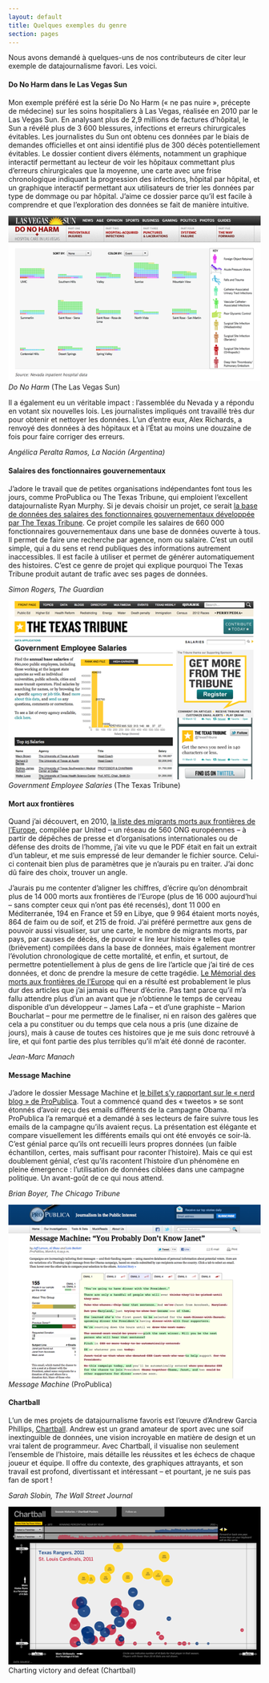 ```yaml
---
layout: default
title: Quelques exemples du genre
section: pages
---
```


Nous avons demandé à quelques-uns de nos contributeurs de citer leur exemple de datajournalisme favori. Les voici.

#### Do No Harm dans le Las Vegas Sun

Mon exemple préféré est la série Do No Harm (« ne pas nuire », précepte de médecine) sur les soins hospitaliers à Las Vegas, réalisée en 2010 par le Las Vegas Sun. En analysant plus de 2,9 millions de factures d’hôpital, le Sun a révélé plus de 3 600 blessures, infections et erreurs chirurgicales évitables. Les journalistes du Sun ont obtenu ces données par le biais de demandes officielles et ont ainsi identifié plus de 300 décès potentiellement évitables. Le dossier contient divers éléments, notamment un graphique interactif permettant au lecteur de voir les hôpitaux commettant plus d’erreurs chirurgicales que la moyenne, une carte avec une frise chronologique indiquant la progression des infections, hôpital par hôpital, et un graphique interactif permettant aux utilisateurs de trier les données par type de dommage ou par hôpital. J’aime ce dossier parce qu’il est facile à comprendre et que l’exploration des données se fait de manière intuitive.

<div id="FIG014" class="imageblock">
<div class="content">
<img alt="Do No Harm" src="../figs/incoming/01-GG.png"></div>
<div class="title"><em>Do No Harm</em> (The Las Vegas Sun)</div>
</div>

Il a également eu un véritable impact : l’assemblée du Nevada y a répondu en votant six
nouvelles lois. Les journalistes impliqués ont travaillé très dur pour obtenir et nettoyer les données. L’un d’entre eux, Alex Richards, a renvoyé des données à des hôpitaux et à l’État au moins une douzaine de fois pour faire corriger des erreurs.

_Angélica Peralta Ramos, La Nación (Argentina)_

#### Salaires des fonctionnaires gouvernementaux

J’adore le travail que de petites organisations indépendantes font tous les jours, comme ProPublica ou The Texas Tribune, qui emploient l’excellent datajournaliste Ryan Murphy. Si je devais choisir un projet, ce serait [la base de données des salaires des fonctionnaires gouvernementaux développée par The Texas Tribune](http://bit.ly/texastrib-employee). Ce projet compile les salaires de 660 000 fonctionnaires gouvernementaux dans une base de données ouverte à tous. Il permet de faire une recherche par agence, nom ou salaire. C’est un outil simple, qui a du sens et rend publiques des informations autrement inaccessibles. Il est facile à utiliser et permet de générer automatiquement des histoires. C’est ce genre de projet qui explique pourquoi The Texas Tribune produit autant de trafic avec ses pages de données.

_Simon Rogers, The Guardian_

<div id="FIG015" class="imageblock">
<div class="content">
<img alt="Government Employee Salaries" src="../figs/incoming/01-FF.png"></div>
<div class="title"><em>Government Employee Salaries</em> (The Texas Tribune)</div>
</div>

#### Mort aux frontières

Quand j’ai découvert, en 2010, [la liste des migrants morts aux frontières de l’Europe](http://www.unitedagainstracism.org/pages/underframeFatalRealitiesFortressEurope.htm), compilée par United – un réseau de 560 ONG européennes – à partir de dépêches de presse et d’organisations internationales ou de défense des droits de l’homme, j’ai vite vu que le PDF était en fait un extrait d’un tableur, et me suis empressé de leur demander le fichier source. Celui-ci contenait bien plus de paramètres que je n’aurais pu en traiter. J’ai donc dû faire des choix, trouver un angle.

J’aurais pu me contenter d’aligner les chiffres, d’écrire qu’on dénombrait plus de 14 000 morts aux frontières de l’Europe (plus de 16 000 aujourd’hui – sans compter ceux qui n’ont pas été recensés), dont 11 000 en Méditerranée, 194 en France et 59 en Libye, que 9 964 étaient morts noyés, 864 de faim ou de soif, et 215 de froid. J’ai préféré permettre aux gens de pouvoir aussi visualiser, sur une carte, le nombre de migrants morts, par pays, par causes de décès, de pouvoir « lire leur histoire » telles que (brièvement) compilées dans la base de données, mais également montrer l’évolution chronologique de cette mortalité, et enfin, et surtout, de permettre potentiellement à plus de gens de lire l’article que j’ai tiré de ces données, et donc de prendre la mesure de cette tragédie. [Le Mémorial des morts aux frontières de l’Europe](http://owni.fr/2011/02/18/app-la-carte-des-morts-aux-frontieres-de-leurope/) qui en a résulté est probablement le plus dur des articles que j’ai jamais eu l’heur d’écrire. Pas tant parce qu’il m’a fallu attendre plus d’un an avant que je n’obtienne le temps de cerveau disponible d’un développeur – James Lafa – et d’une graphiste – Marion Boucharlat – pour me permettre de le finaliser, ni en raison des galères que cela a pu constituer ou du temps que cela nous a pris (une dizaine de jours), mais à cause de toutes ces histoires que je me suis donc retrouvé à lire, et qui font partie des plus terribles qu’il m’ait été donné de raconter.

_Jean-Marc Manach_

#### Message Machine

J’adore le dossier Message Machine et [le billet s’y rapportant sur le « nerd blog » de ProPublica](http://bit.ly/nerd-blog-post). Tout a commencé quand des « tweetos » se sont étonnés d’avoir reçu des emails différents de la campagne Obama. ProPublica l’a remarqué et a demandé à ses lecteurs de faire suivre tous les emails de la campagne qu’ils avaient reçus. La présentation est élégante et compare visuellement les différents emails qui ont été envoyés ce soir-là. C’est génial parce qu’ils ont recueilli leurs propres données (un faible échantillon, certes, mais suffisant pour raconter l’histoire). Mais ce qui est doublement génial, c’est qu’ils racontent l’histoire d’un phénomène en pleine émergence : l’utilisation de données ciblées dans une campagne politique. Un avant-goût de ce qui nous attend.

_Brian Boyer, The Chicago Tribune_

<div id="FIG018" class="imageblock">
<div class="content">
<img alt="Message Machine" src="../figs/incoming/01-HH.png"></div>
<div class="title"><em>Message Machine</em> (ProPublica)</div>
</div>

#### Chartball

L’un de mes projets de datajournalisme favoris est l’œuvre d’Andrew Garcia Phillips, [Chartball](http://www.chartball.com/). Andrew est un grand amateur de sport avec une soif inextinguible de données, une vision incroyable en matière de design et un vrai talent de programmeur. Avec Chartball, il visualise non seulement l’ensemble de l’histoire, mais détaille les réussites et les échecs de chaque joueur et équipe. Il offre du contexte, des graphiques attrayants, et son travail est profond, divertissant et intéressant – et pourtant, je ne suis pas fan de sport !

_Sarah Slobin, The Wall Street Journal_

<div id="FIG019" class="imageblock">
<div class="content">
<img alt="Charting victory and defeat" src="../figs/incoming/01-JJ.png"></div>
<div class="title">Charting victory and defeat (Chartball)</div>
</div>
